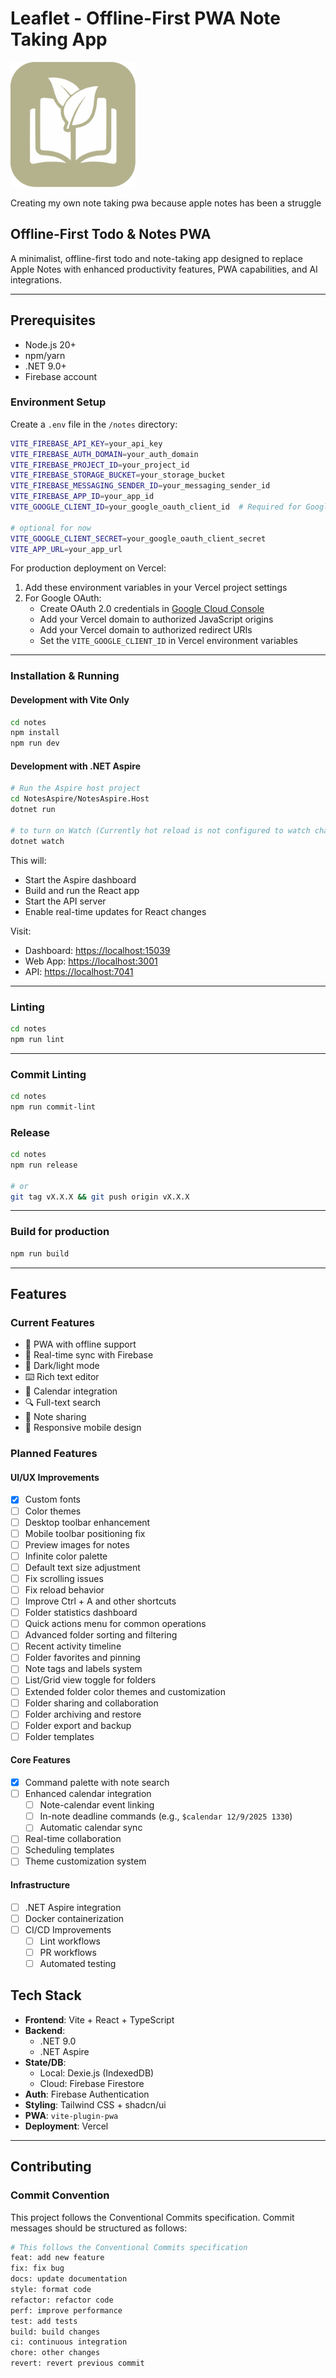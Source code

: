 # Leaflet - Offline-First PWA Note Taking App

<img src="/notes/public/assets/leaflet-maskable.svg" alt="Leaflet" width="200" height="200">

Creating my own note taking pwa because apple notes has been a struggle

## Offline-First Todo & Notes PWA

A minimalist, offline-first todo and note-taking app designed to replace Apple Notes with enhanced productivity features, PWA capabilities, and AI integrations.

---

## Prerequisites

- Node.js 20+
- npm/yarn
- .NET 9.0+
- Firebase account

### Environment Setup

Create a `.env` file in the `/notes` directory:

```bash
VITE_FIREBASE_API_KEY=your_api_key
VITE_FIREBASE_AUTH_DOMAIN=your_auth_domain
VITE_FIREBASE_PROJECT_ID=your_project_id
VITE_FIREBASE_STORAGE_BUCKET=your_storage_bucket
VITE_FIREBASE_MESSAGING_SENDER_ID=your_messaging_sender_id
VITE_FIREBASE_APP_ID=your_app_id
VITE_GOOGLE_CLIENT_ID=your_google_oauth_client_id  # Required for Google Docs import/export

# optional for now
VITE_GOOGLE_CLIENT_SECRET=your_google_oauth_client_secret
VITE_APP_URL=your_app_url
```

For production deployment on Vercel:

1. Add these environment variables in your Vercel project settings
2. For Google OAuth:
   - Create OAuth 2.0 credentials in [Google Cloud Console](https://console.cloud.google.com)
   - Add your Vercel domain to authorized JavaScript origins
   - Add your Vercel domain to authorized redirect URIs
   - Set the `VITE_GOOGLE_CLIENT_ID` in Vercel environment variables

---

### Installation & Running

#### Development with Vite Only

```bash
cd notes
npm install
npm run dev
```

#### Development with .NET Aspire

```bash
# Run the Aspire host project
cd NotesAspire/NotesAspire.Host
dotnet run

# to turn on Watch (Currently hot reload is not configured to watch changes in the react project)
dotnet watch 
```

This will:

- Start the Aspire dashboard
- Build and run the React app
- Start the API server
- Enable real-time updates for React changes

Visit:

- Dashboard: <https://localhost:15039>
- Web App: <https://localhost:3001>
- API: <https://localhost:7041>

---

### Linting

```bash
cd notes
npm run lint
```

---

### Commit Linting

```bash
cd notes
npm run commit-lint
```

### Release

```bash
cd notes
npm run release

# or
git tag vX.X.X && git push origin vX.X.X
```

---

### Build for production

```bash
npm run build
```

---

## Features

### Current Features

- 📱 PWA with offline support
- 🔄 Real-time sync with Firebase
- 🎨 Dark/light mode
- ⌨️ Rich text editor
- 📅 Calendar integration
- 🔍 Full-text search
- 👥 Note sharing
- 📱 Responsive mobile design

### Planned Features

#### UI/UX Improvements

- [X] Custom fonts
- [ ] Color themes
- [ ] Desktop toolbar enhancement
- [ ] Mobile toolbar positioning fix
- [ ] Preview images for notes
- [ ] Infinite color palette
- [ ] Default text size adjustment
- [ ] Fix scrolling issues
- [ ] Fix reload behavior
- [ ] Improve Ctrl + A and other shortcuts
- [ ] Folder statistics dashboard
- [ ] Quick actions menu for common operations
- [ ] Advanced folder sorting and filtering
- [ ] Recent activity timeline
- [ ] Folder favorites and pinning
- [ ] Note tags and labels system
- [ ] List/Grid view toggle for folders
- [ ] Extended folder color themes and customization
- [ ] Folder sharing and collaboration
- [ ] Folder archiving and restore
- [ ] Folder export and backup
- [ ] Folder templates

#### Core Features

- [X] Command palette with note search
- [ ] Enhanced calendar integration
  - [ ] Note-calendar event linking
  - [ ] In-note deadline commands (e.g., `$calendar 12/9/2025 1330`)
  - [ ] Automatic calendar sync
- [ ] Real-time collaboration
- [ ] Scheduling templates
- [ ] Theme customization system

#### Infrastructure

- [ ] .NET Aspire integration
- [ ] Docker containerization
- [ ] CI/CD Improvements
  - [ ] Lint workflows
  - [ ] PR workflows
  - [ ] Automated testing

## Tech Stack

- **Frontend**: Vite + React + TypeScript
- **Backend**:
  - .NET 9.0
  - .NET Aspire
- **State/DB**:
  - Local: Dexie.js (IndexedDB)
  - Cloud: Firebase Firestore
- **Auth**: Firebase Authentication
- **Styling**: Tailwind CSS + shadcn/ui
- **PWA**: `vite-plugin-pwa`
- **Deployment**: Vercel

---

## Contributing

### Commit Convention

This project follows the Conventional Commits specification. Commit messages should be structured as follows:

```sh
# This follows the Conventional Commits specification
feat: add new feature
fix: fix bug
docs: update documentation
style: format code
refactor: refactor code
perf: improve performance
test: add tests
build: build changes
ci: continuous integration
chore: other changes
revert: revert previous commit
```
